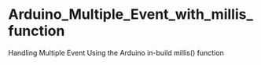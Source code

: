 # Arduino_Multiple_Event_with_millis_function
Handling Multiple Event Using the Arduino in-build millis() function
